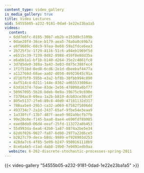 ```yaml
---
content_type: video_gallery
is_media_gallery: true
title: Video Lectures
uid: 54555b05-a232-9181-0dad-1e22e23ba1a5
videos:
  content:
  - 6dd7e6fc-0185-30b7-eb2b-e153d9c5109b
  - 0dae28f4-36ce-b179-aea5-78aba8c69b7a
  - e0f9689c-68c9-97ea-8e68-59a1fdce6ea3
  - 2b725f3c-1f29-8116-51c6-a94eb1969f5d
  - e6515c39-7239-8d82-8988-459f8e8dd35a
  - e6abb1a1-bf1b-b140-d264-35e2c4861fc8
  - 3d785de0-388a-3a43-3e03-0875c388fec4
  - 1f1f51bd-8ed8-6cd6-2e1d-dbeebaf4477a
  - a112768d-68ae-aa02-d050-46923645c91a
  - d716fbf0-595b-e3a2-bf8b-30fbb994c890
  - 4af514c4-0211-144e-8362-ad65533086ac
  - 63d16374-7dae-83de-2e56-478098a6bf77
  - 50967095-5b28-bdeb-0e9a-39675c9c690e
  - 73704ac8-89ea-1a2b-b819-4cb83ce38cd7
  - 805e5137-2fe6-89c8-40d0-47181132d317
  - 780aa5e4-29b3-ca32-a069-67582f5806dd
  - 493734c7-2a1d-2437-65af-9fbe54e3eaa9
  - 1a330fcf-13b7-487f-aea9-902a9bcfb7fb
  - 99e20c0e-f145-baa8-8ae4-e690fdf89985
  - eaed8da9-06d4-eeaf-25fd-113272a0b453
  - 55d993da-6ea6-42b0-1a87-8874a2be5e34
  - 62d6f026-9627-fa87-6d98-2977a22d6ce5
  - b2827c79-deca-b8dc-9989-ef928903d253
  - 428da7c6-4f85-5e09-b247-9500161110b9
  - 8ce6a4e5-c1ad-dab8-19b0-7e9491edb9aa
  website: 6-262-discrete-stochastic-processes-spring-2011
---
```



{{< video-gallery "54555b05-a232-9181-0dad-1e22e23ba1a5" >}}

